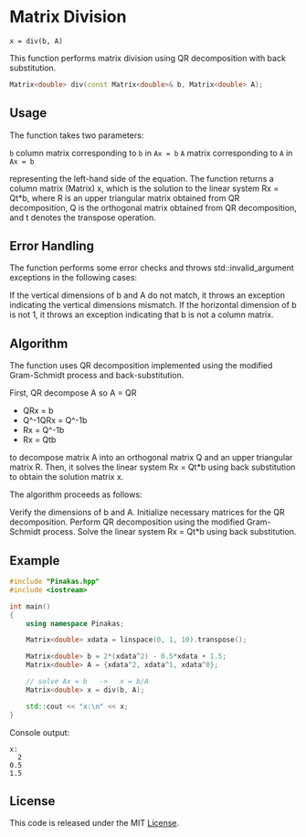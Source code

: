 # Matrix Division
```text
x = div(b, A)
```

This function performs matrix division using QR decomposition with back substitution.

```cpp
Matrix<double> div(const Matrix<double>& b, Matrix<double> A);
```

## Usage

The function takes two parameters:

`b` column matrix corresponding to `b` in `Ax = b`
`A` matrix corresponding to `A` in `Ax = b`


representing the left-hand side of the equation.
The function returns a column matrix (Matrix<double>) x, which is the solution to the linear system Rx = Qt*b, where R is an upper triangular matrix obtained from QR decomposition, Q is the orthogonal matrix obtained from QR decomposition, and t denotes the transpose operation.

## Error Handling
The function performs some error checks and throws std::invalid_argument exceptions in the following cases:

If the vertical dimensions of b and A do not match, it throws an exception indicating the vertical dimensions mismatch.
If the horizontal dimension of b is not 1, it throws an exception indicating that b is not a column matrix.

## Algorithm
The function uses QR decomposition implemented using the modified Gram-Schmidt process and back-substitution.

First, QR decompose A so A = QR
* QRx = b
* Q^-1QRx = Q^-1b
* Rx = Q^-1b
* Rx = Qtb



to decompose matrix A into an orthogonal matrix Q and an upper triangular matrix R. Then, it solves the linear system Rx = Qt*b using back substitution to obtain the solution matrix x.

The algorithm proceeds as follows:

Verify the dimensions of b and A.
Initialize necessary matrices for the QR decomposition.
Perform QR decomposition using the modified Gram-Schmidt process.
Solve the linear system Rx = Qt*b using back substitution.

## Example
```cpp
#include "Pinakas.hpp"
#include <iostream>

int main()
{
    using namespace Pinakas;

    Matrix<double> xdata = linspace(0, 1, 10).transpose();

    Matrix<double> b = 2*(xdata^2) - 0.5*xdata + 1.5;
    Matrix<double> A = {xdata^2, xdata^1, xdata^0};

    // solve Ax = b   ->   x = b/A
    Matrix<double> x = div(b, A);

    std::cout << "x:\n" << x;
}
```
Console output:

```text
x:
  2
0.5
1.5
```


## License
This code is released under the MIT [License](../LICENSE).